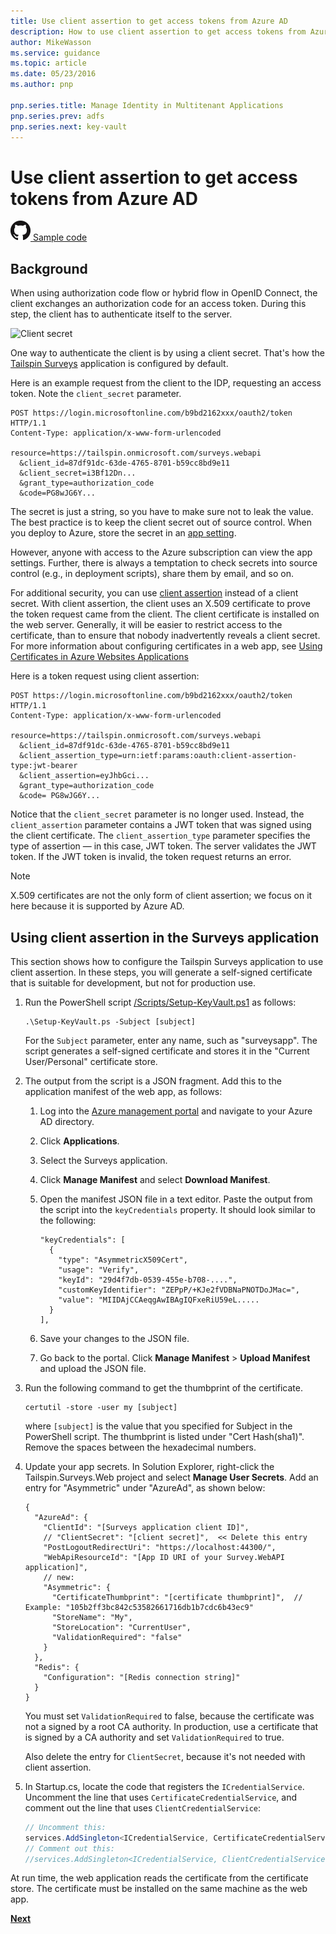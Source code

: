 ```yaml
---
title: Use client assertion to get access tokens from Azure AD
description: How to use client assertion to get access tokens from Azure AD.
author: MikeWasson
ms.service: guidance
ms.topic: article
ms.date: 05/23/2016
ms.author: pnp

pnp.series.title: Manage Identity in Multitenant Applications
pnp.series.prev: adfs
pnp.series.next: key-vault
---
```

# Use client assertion to get access tokens from Azure AD

[![GitHub](../_images/github.png) Sample code][sample application]

## Background
When using authorization code flow or hybrid flow in OpenID Connect, the client exchanges an authorization code for an access token. During this step, the client has to authenticate itself to the server.

![Client secret](./images/client-secret.png)

One way to authenticate the client is by using a client secret. That's how the [Tailspin Surveys][Surveys] application is configured by default.

Here is an example request from the client to the IDP, requesting an access token. Note the `client_secret` parameter.

```
POST https://login.microsoftonline.com/b9bd2162xxx/oauth2/token HTTP/1.1
Content-Type: application/x-www-form-urlencoded

resource=https://tailspin.onmicrosoft.com/surveys.webapi
  &client_id=87df91dc-63de-4765-8701-b59cc8bd9e11
  &client_secret=i3Bf12Dn...
  &grant_type=authorization_code
  &code=PG8wJG6Y...
```

The secret is just a string, so you have to make sure not to leak the value. The best practice is to keep the client secret out of source control. When you deploy to Azure, store the secret in an [app setting][configure-web-app].

However, anyone with access to the Azure subscription can view the app settings. Further, there is always a temptation to check secrets into source control (e.g., in deployment scripts), share them by email, and so on.

For additional security, you can use [client assertion] instead of a client secret. With client assertion, the client uses an X.509 certificate to prove the token request came from the client. The client certificate is installed on the web server. Generally, it will be easier to restrict access to the certificate, than to ensure that nobody inadvertently reveals a client secret. For more information about configuring certificates in a web app, see [Using Certificates in Azure Websites Applications][using-certs-in-websites]

Here is a token request using client assertion:

```
POST https://login.microsoftonline.com/b9bd2162xxx/oauth2/token HTTP/1.1
Content-Type: application/x-www-form-urlencoded

resource=https://tailspin.onmicrosoft.com/surveys.webapi
  &client_id=87df91dc-63de-4765-8701-b59cc8bd9e11
  &client_assertion_type=urn:ietf:params:oauth:client-assertion-type:jwt-bearer
  &client_assertion=eyJhbGci...
  &grant_type=authorization_code
  &code= PG8wJG6Y...
```

Notice that the `client_secret` parameter is no longer used. Instead, the `client_assertion` parameter contains a JWT token that was signed using the client certificate. The `client_assertion_type` parameter specifies the type of assertion &mdash; in this case, JWT token. The server validates the JWT token. If the JWT token is invalid, the token request returns an error.

> [!NOTE]
> X.509 certificates are not the only form of client assertion; we focus on it here because it is supported by Azure AD.
> 
> 

## Using client assertion in the Surveys application
This section shows how to configure the Tailspin Surveys application to use client assertion. In these steps, you will generate a self-signed certificate that is suitable for development, but not for production use.

1. Run the PowerShell script [/Scripts/Setup-KeyVault.ps1][Setup-KeyVault] as follows:
   
    ```
    .\Setup-KeyVault.ps -Subject [subject]
    ```
   
    For the `Subject` parameter, enter any name, such as "surveysapp". The script generates a self-signed certificate and stores it in the "Current User/Personal" certificate store.
2. The output from the script is a JSON fragment. Add this to the application manifest of the web app, as follows:
   
   1. Log into the [Azure management portal][azure-management-portal] and navigate to your Azure AD directory.
   2. Click **Applications**.
   3. Select the Surveys application.
   4. Click **Manage Manifest** and select **Download Manifest**.
   5. Open the manifest JSON file in a text editor. Paste the output from the script into the `keyCredentials` property. It should look similar to the following:
      
      ```    
      "keyCredentials": [
        {
          "type": "AsymmetricX509Cert",
          "usage": "Verify",
          "keyId": "29d4f7db-0539-455e-b708-....",
          "customKeyIdentifier": "ZEPpP/+KJe2fVDBNaPNOTDoJMac=",
          "value": "MIIDAjCCAeqgAwIBAgIQFxeRiU59eL.....
        }
      ],
      ```
   6. Save your changes to the JSON file.
   7. Go back to the portal. Click **Manage Manifest** > **Upload Manifest** and upload the JSON file.
3. Run the following command to get the thumbprint of the certificate.
   
    ```
    certutil -store -user my [subject]
    ```
   
    where `[subject]` is the value that you specified for Subject in the PowerShell script. The thumbprint is listed under "Cert Hash(sha1)". Remove the spaces between the hexadecimal numbers.
4. Update your app secrets. In Solution Explorer, right-click the Tailspin.Surveys.Web project and select **Manage User Secrets**. Add an entry for "Asymmetric" under "AzureAd", as shown below:
   
    ```
    {
      "AzureAd": {
        "ClientId": "[Surveys application client ID]",
        // "ClientSecret": "[client secret]",  << Delete this entry
        "PostLogoutRedirectUri": "https://localhost:44300/",
        "WebApiResourceId": "[App ID URI of your Survey.WebAPI application]",
        // new:
        "Asymmetric": {
          "CertificateThumbprint": "[certificate thumbprint]",  // Example: "105b2ff3bc842c53582661716db1b7cdc6b43ec9"
          "StoreName": "My",
          "StoreLocation": "CurrentUser",
          "ValidationRequired": "false"
        }
      },
      "Redis": {
        "Configuration": "[Redis connection string]"
      }
    }
    ```
   
    You must set `ValidationRequired` to false, because the certificate was not a signed by a root CA authority. In production, use a certificate that is signed by a CA authority and set `ValidationRequired` to true.
   
    Also delete the entry for `ClientSecret`, because it's not needed with client assertion.
5. In Startup.cs, locate the code that registers the `ICredentialService`. Uncomment the line that uses `CertificateCredentialService`, and comment out the line that uses `ClientCredentialService`:
   
    ```csharp
    // Uncomment this:
    services.AddSingleton<ICredentialService, CertificateCredentialService>();
    // Comment out this:
    //services.AddSingleton<ICredentialService, ClientCredentialService>();
    ```

At run time, the web application reads the certificate from the certificate store. The certificate must be installed on the same machine as the web app.

[**Next**][key vault]

<!-- Links -->
[configure-web-app]: /azure/app-service-web/web-sites-configure/
[azure-management-portal]: https://manage.windowsazure.com
[client assertion]: https://tools.ietf.org/html/rfc7521
[key vault]: key-vault.md
[Setup-KeyVault]: https://github.com/Azure-Samples/guidance-identity-management-for-multitenant-apps/blob/master/scripts/Setup-KeyVault.ps1
[Surveys]: tailspin.md
[using-certs-in-websites]: https://azure.microsoft.com/blog/using-certificates-in-azure-websites-applications/

[sample application]: https://github.com/Azure-Samples/guidance-identity-management-for-multitenant-apps
